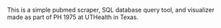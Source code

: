 This is a simple pubmed scraper, SQL database query tool, and visualizer made as part of PH 1975 at UTHealth in Texas.